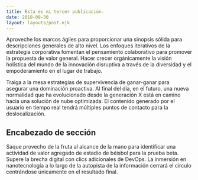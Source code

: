 ```yaml
---
title: Esta es mi tercer publicación.
date: 2018-09-30
layout: layouts/post.njk
---
```

Aproveche los marcos ágiles para proporcionar una sinopsis sólida para descripciones generales de alto nivel. Los enfoques iterativos de la estrategia corporativa fomentan el pensamiento colaborativo para promover la propuesta de valor general. Hacer crecer orgánicamente la visión holística del mundo de la innovación disruptiva a través de la diversidad y el empoderamiento en el lugar de trabajo.

Traiga a la mesa estrategias de supervivencia de ganar-ganar para asegurar una dominación proactiva. Al final del día, en el futuro, una nueva normalidad que ha evolucionado desde la generación X está en camino hacia una solución de nube optimizada. El contenido generado por el usuario en tiempo real tendrá múltiples puntos de contacto para la deslocalización.

## Encabezado de sección

Saque provecho de la fruta al alcance de la mano para identificar una actividad de valor agregado de estadio de béisbol para la prueba beta. Supere la brecha digital con clics adicionales de DevOps. La inmersión en nanotecnología a lo largo de la autopista de la información cerrará el círculo centrándose únicamente en el resultado final.


